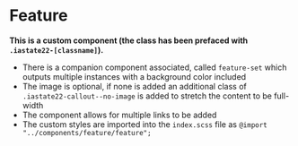 # Feature

**This is a custom component (the class has been prefaced with `.iastate22-[classname]`).**

- There is a companion component associated, called `feature-set` which outputs multiple instances with a background color included
- The image is optional, if none is added an additional class of `.iastate22-callout--no-image` is added to stretch the content to be full-width
- The component allows for multiple links to be added
- The custom styles are imported into the `index.scss` file as `@import "../components/feature/feature";`
